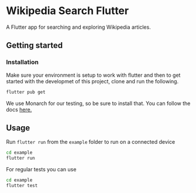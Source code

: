 # Wikipedia Search Flutter

A Flutter app for searching and exploring Wikipedia articles.

## Getting started

### Installation

Make sure your environment is setup to work with flutter and then to get started with the developmet of this project, clone and run the following.
    
```sh
flutter pub get
```

We use Monarch for our testing, so be sure to install that. You can follow the docs [here.](https://monarchapp.io/docs/install)

## Usage

Run `flutter run` from the `example` folder to run on a connected device

```sh
cd example
flutter run
```

For regular tests you can use

```sh
cd example
flutter test
```
